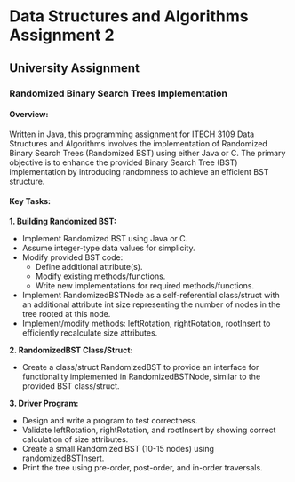 # Data Structures and Algorithms Assignment 2
## University Assignment
### Randomized Binary Search Trees Implementation
#### Overview:
Written in Java, this programming assignment for ITECH 3109 Data Structures and Algorithms involves the implementation of Randomized Binary Search Trees (Randomized BST) using either Java or C. The primary objective is to enhance the provided Binary Search Tree (BST) implementation by introducing randomness to achieve an efficient BST structure.

#### Key Tasks:

**1. Building Randomized BST:**
- Implement Randomized BST using Java or C.
- Assume integer-type data values for simplicity.
- Modify provided BST code:
  - Define additional attribute(s).
  - Modify existing methods/functions.
  - Write new implementations for required methods/functions.
- Implement RandomizedBSTNode as a self-referential class/struct with an additional attribute int size representing the number of nodes in the tree rooted at this node.
- Implement/modify methods: leftRotation, rightRotation, rootInsert to efficiently recalculate size attributes.

**2. RandomizedBST Class/Struct:**
- Create a class/struct RandomizedBST to provide an interface for functionality implemented in RandomizedBSTNode, similar to the provided BST class/struct.

**3. Driver Program:**
- Design and write a program to test correctness.
- Validate leftRotation, rightRotation, and rootInsert by showing correct calculation of size attributes.
- Create a small Randomized BST (10-15 nodes) using randomizedBSTInsert.
- Print the tree using pre-order, post-order, and in-order traversals.
